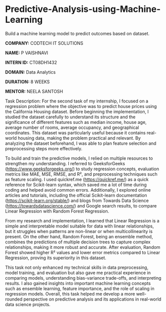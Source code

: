 # Predictive-Analysis-using-Machine-Learning
Build a machine learning model to predict outcomes based on dataset.

**COMPANY:** CODTECH IT SOLUTIONS

**NAME:** P VAISHNAVI

**INTERN ID:** CT08DH1432

**DOMAIN:** Data Analytics

**DURATION:** 8 WEEKS

**MENTOR:** NEELA SANTOSH

Task Description:
For the second task of my internship, I focused on a regression problem where the objective was to predict house prices using the California Housing dataset. Before beginning the implementation, I studied the dataset carefully to understand its structure and the significance of different features such as median income, house age, average number of rooms, average occupancy, and geographical coordinates. This dataset was particularly useful because it contains real-world housing data, making the problem practical and relevant. By analyzing the dataset beforehand, I was able to plan feature selection and preprocessing steps more effectively.

To build and train the predictive models, I relied on multiple resources to strengthen my understanding. I referred to GeeksforGeeks (https://www.geeksforgeeks.org/) to study regression concepts, evaluation metrics like MAE, MSE, RMSE, and R², and preprocessing techniques such as feature scaling. I used quickref.me (https://quickref.me/) as a quick reference for Scikit-learn syntax, which saved me a lot of time during coding and helped avoid common errors. Additionally, I explored online articles and tutorials, including the official Scikit-learn documentation (https://scikit-learn.org/stable/) and blogs from Towards Data Science (https://towardsdatascience.com/) and Google search results, to compare Linear Regression with Random Forest Regression.

From my research and implementation, I learned that Linear Regression is a simple and interpretable model suitable for data with linear relationships, but it struggles when patterns are non-linear or when multicollinearity is present. On the other hand, Random Forest, being an ensemble method, combines the predictions of multiple decision trees to capture complex relationships, making it more robust and accurate. After evaluation, Random Forest showed higher R² values and lower error metrics compared to Linear Regression, proving its superiority in this dataset.

This task not only enhanced my technical skills in data preprocessing, model training, and evaluation but also gave me practical experience in comparing models, understanding bias-variance trade-offs, and interpreting results. I also gained insights into important machine learning concepts such as ensemble learning, feature importance, and the role of scaling in regression models. Overall, this task helped me develop a more well-rounded perspective on predictive analysis and its applications in real-world data science projects.
